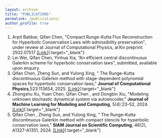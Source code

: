 ```yaml
---
layout: archive
title: "PUBLICATIONS"
permalink: /publications/
author_profile: true
---
```


1. Arpit Babbar, Qifan Chen, "Compact Runge-Kutta Flux Reconstruction for Hyperbolic Conservation Laws with admissibility preservation", under review at  Journal of Computational Physics, arXiv preprint: 2502.07517 [[Link]](https://arxiv.org/abs/2502.07517){:target="_blank"}<br>
2. Lei Wei, Qifan Chen, Yinhua Xia, “An efficient central discontinuous Galerkin scheme for hyperbolic conservation laws”, submitted, available upon enquiry.<br>
3. Qifan Chen, Zheng Sun, and Yulong Xing, " The Runge–Kutta discontinuous Galerkin method with stage-dependent polynomial spaces for hyperbolic conservation laws," <b> Journal of Computational Physics</b>,523:113654, 2025.  [[Link]](https://www.sciencedirect.com/science/article/abs/pii/S0021999124009021){:target="_blank"}<br>
4. Zhongshu Xu, Yuan Chen,  Qifan Chen , and Dongbin Xiu, "Modeling unknown stochastic dynamical system via autoencoder," <b>Journal of Machine Learning for Modeling and Computing</b>,  5(4):23–52, 2024.  [[Link]](https://www.dl.begellhouse.com/journals/558048804a15188a,7dd2ba1c3481309f,1fa59aa90d1bc10a.html){:target="_blank"}<br>
5. Qifan Chen , Zheng Sun, and Yulong Xing, " The Runge–Kutta discontinuous Galerkin method with compact stencils for hyperbolic conservation laws,"  <b>SIAM Journal on Scientific Computing</b>, 46(2), A1327-A1351, 2024.  [[Link]](https://epubs.siam.org/doi/abs/10.1137/23M158629X){:target="_blank"}<br>
 
